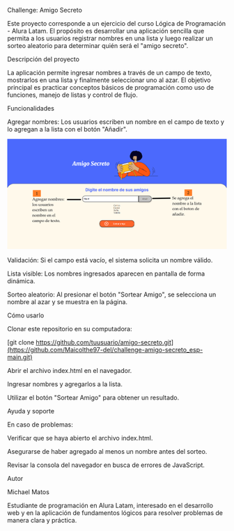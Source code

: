 Challenge: Amigo Secreto

Este proyecto corresponde a un ejercicio del curso Lógica de Programación - Alura Latam. El propósito es desarrollar una aplicación sencilla que permita a los usuarios registrar nombres en una lista y luego realizar un sorteo aleatorio para determinar quién será el "amigo secreto".

Descripción del proyecto

La aplicación permite ingresar nombres a través de un campo de texto, mostrarlos en una lista y finalmente seleccionar uno al azar. El objetivo principal es practicar conceptos básicos de programación como uso de funciones, manejo de listas y control de flujo.

Funcionalidades

Agregar nombres: Los usuarios escriben un nombre en el campo de texto y lo agregan a la lista con el botón "Añadir".

![Logo del proyecto](./assets/paso%201.png)


Validación: Si el campo está vacío, el sistema solicita un nombre válido.

Lista visible: Los nombres ingresados aparecen en pantalla de forma dinámica.

Sorteo aleatorio: Al presionar el botón "Sortear Amigo", se selecciona un nombre al azar y se muestra en la página.

Cómo usarlo

Clonar este repositorio en su computadora:

[git clone https://github.com/tuusuario/amigo-secreto.git](https://github.com/Maicolthe97-del/challenge-amigo-secreto_esp-main.git)


Abrir el archivo index.html en el navegador.

Ingresar nombres y agregarlos a la lista.

Utilizar el botón "Sortear Amigo" para obtener un resultado.

Ayuda y soporte

En caso de problemas:

Verificar que se haya abierto el archivo index.html.

Asegurarse de haber agregado al menos un nombre antes del sorteo.

Revisar la consola del navegador en busca de errores de JavaScript.

Autor

Michael Matos

Estudiante de programación en Alura Latam, interesado en el desarrollo web y en la aplicación de fundamentos lógicos para resolver problemas de manera clara y práctica.
